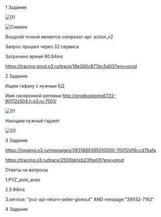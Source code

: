 1 Задание

![01](https://github.com/user-attachments/assets/4786df66-313d-48a5-97e8-2017d4299dba)

![Снимок](https://github.com/user-attachments/assets/4deaafe6-9d6b-42ff-b287-b70666b34e23)

Входной точкой является composer-api: action_v2

Запрос прошел через 32 сервиса

Затрачено время 60.94ms

https://tracing-prod.o3.ru/trace/18e300c673bc5d03?env=prod

2 Задание

Ищем гафану с нужныи БД

Имя синхронной реплики http://prodpostgres6722-90112z504.h.o3.ru:7001/ 

![01](https://github.com/user-attachments/assets/fb1c89ec-97fa-4d6e-8da2-d0654508f6cc)

Находим нужный гаджет

![02](https://github.com/user-attachments/assets/62a4d5b0-1a29-42b2-8883-a5aab585f634)

3 Задание

https://logging.o3.ru/messages/0931689395010000-70012d16ccd7bafa

https://tracing.o3.ru/trace/2555bb1cb23fbe05?env=prod

Ответы на вопросы

  1.PVZ_polo_anas
  
  2.5.94ms
  
  3.service: "pvz-api-return-seller-giveout" AND message:"39932-7162"
  
4 Задание

